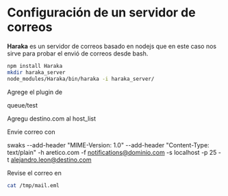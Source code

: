# Configuración de un servidor de correos

**Haraka** es un servidor de correos basado en nodejs que en este caso nos sirve para probar el envió de correos desde bash.

```bash
npm install Haraka
mkdir haraka_server
node_modules/Haraka/bin/haraka -i haraka_server/
```
Agrege el plugin de 

 queue/test

Agregu destino.com al host_list

Envie correo con

swaks --add-header "MIME-Version: 1.0" --add-header "Content-Type: text/plain" -h aretico.com -f notifications@dominio.com -s localhost -p 25 -t alejandro.leon@destino.com

Revise el correo en

```bash
cat /tmp/mail.eml
```
